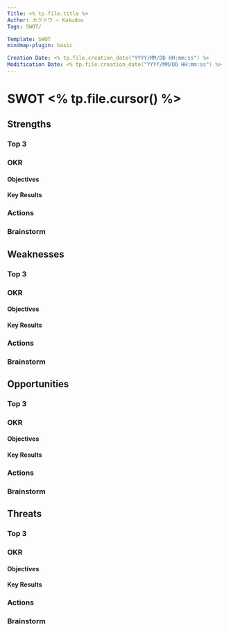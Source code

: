 ```yaml
---
Title: <% tp.file.title %>
Author: カクドウ ~ Kakudou
Tags: SWOT/

Template: SWOT
mindmap-plugin: basic

Creation Date: <% tp.file.creation_date("YYYY/MM/DD HH:mm:ss") %>
Modification Date: <% tp.file.creation_date("YYYY/MM/DD HH:mm:ss") %>
---
```


# SWOT <% tp.file.cursor() %>

## Strengths

### Top 3
### OKR
#### Objectives
#### Key Results
### Actions
### Brainstorm

## Weaknesses

### Top 3
### OKR
#### Objectives
#### Key Results
### Actions
### Brainstorm

## Opportunities

### Top 3
### OKR
#### Objectives
#### Key Results
### Actions
### Brainstorm

## Threats

### Top 3
### OKR
#### Objectives
#### Key Results
### Actions
### Brainstorm
